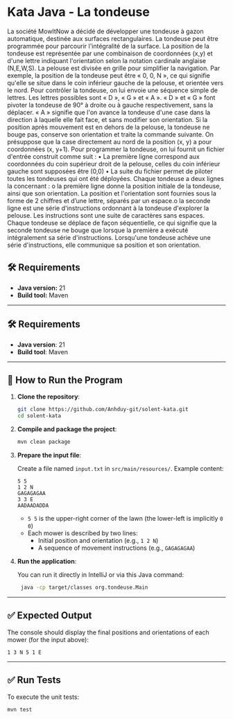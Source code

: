 #  Kata Java - La tondeuse

La société MowItNow a décidé de développer une tondeuse à gazon automatique,
destinée aux surfaces rectangulaires.
La tondeuse peut être programmée pour parcourir l'intégralité de la surface. La
position de la tondeuse est représentée par une combinaison de coordonnées (x,y)
et d'une lettre indiquant l'orientation selon la notation cardinale anglaise (N,E,W,S).
La pelouse est divisée en grille pour simplifier la navigation.
Par exemple, la position de la tondeuse peut être « 0, 0, N », ce qui signifie qu'elle
se situe dans le coin inférieur gauche de la pelouse, et orientée vers le nord.
Pour contrôler la tondeuse, on lui envoie une séquence simple de lettres. Les lettres
possibles sont « D », « G » et « A ». « D » et « G » font pivoter la tondeuse de 90° à
droite ou à gauche respectivement, sans la déplacer. « A » signifie que l'on avance
la tondeuse d'une case dans la direction à laquelle elle fait face, et sans modifier son
orientation.
Si la position après mouvement est en dehors de la pelouse, la tondeuse ne bouge
pas, conserve son orientation et traite la commande suivante.
On présuppose que la case directement au nord de la position (x, y) a pour
coordonnées (x, y+1).
Pour programmer la tondeuse, on lui fournit un fichier d'entrée construit comme
suit :
• La première ligne correspond aux coordonnées du coin supérieur droit de la
pelouse, celles du coin inférieur gauche sont supposées être (0,0)
• La suite du fichier permet de piloter toutes les tondeuses qui ont été
déployées. Chaque tondeuse a deux lignes la concernant :
o la première ligne donne la position initiale de la tondeuse, ainsi que son
orientation. La position et l'orientation sont fournies sous la forme de
2 chiffres et d’une lettre, séparés par un espace.o la seconde ligne est une série d'instructions ordonnant à la tondeuse
d'explorer la pelouse. Les instructions sont une suite de caractères sans
espaces.
Chaque tondeuse se déplace de façon séquentielle, ce qui signifie que la seconde
tondeuse ne bouge que lorsque la première a exécuté intégralement sa série
d'instructions.
Lorsqu'une tondeuse achève une série d'instructions, elle communique sa position
et son orientation.

## 🛠 Requirements

- **Java version:** 21
- **Build tool:** Maven

---

## 🛠 Requirements

- **Java version**: 21
- **Build tool**: Maven

---

## 🚀 How to Run the Program

1. **Clone the repository**:
   ```bash
   git clone https://github.com/Anhduy-git/solent-kata.git
   cd solent-kata
   ```

2. **Compile and package the project**:
   ```bash
   mvn clean package
   ```

3. **Prepare the input file**:

   Create a file named `input.txt` in `src/main/resources/`. Example content:
   ```
   5 5
   1 2 N
   GAGAGAGAA
   3 3 E
   AADAADADDA
   ```

    - `5 5` is the upper-right corner of the lawn (the lower-left is implicitly `0 0`)
    - Each mower is described by two lines:
        - Initial position and orientation (e.g., `1 2 N`)
        - A sequence of movement instructions (e.g., `GAGAGAGAA`)

4. **Run the application**:

   You can run it directly in IntelliJ or via this Java command:
   ```bash
    java -cp target/classes org.tondeuse.Main
   ```

---

## ✅ Expected Output

The console should display the final positions and orientations of each mower (for the input above):

```
1 3 N 5 1 E
```

---

## ✅ Run Tests

To execute the unit tests:
```bash
mvn test
```
